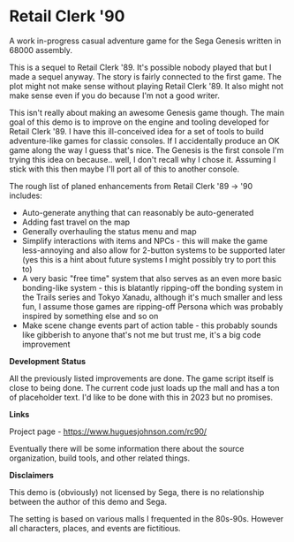 # Retail Clerk '90
A work in-progress casual adventure game for the Sega Genesis written in 68000 assembly. 

This is a sequel to Retail Clerk '89. It's possible nobody played that but I made a sequel anyway. The story is fairly connected to the first game. The plot might not make sense without playing Retail Clerk '89. It also might not make sense even if you do because I'm not a good writer.

This isn't really about making an awesome Genesis game though. The main goal of this demo is to improve on the engine and tooling developed for Retail Clerk '89. I have this ill-conceived idea for a set of tools to build adventure-like games for classic consoles. If I accidentally produce an OK game along the way I guess that's nice. The Genesis is the first console I'm trying this idea on because.. well, I don't recall why I chose it. Assuming I stick with this then maybe I'll port all of this to another console.

The rough list of planed enhancements from Retail Clerk '89 -> '90 includes:

* Auto-generate anything that can reasonably be auto-generated
* Adding fast travel on the map
* Generally overhauling the status menu and map
* Simplify interactions with items and NPCs - this will make the game less-annoying and also allow for 2-button systems to be supported later (yes this is a hint about future systems I might possibly try to port this to)
* A very basic "free time" system that also serves as an even more basic bonding-like system - this is blatantly ripping-off the bonding system in the Trails series and Tokyo Xanadu, although it's much smaller and less fun, I assume those games are ripping-off Persona which was probably inspired by something else and so on
* Make scene change events part of action table - this probably sounds like gibberish to anyone that's not me but trust me, it's a big code improvement

**Development Status**

All the previously listed improvements are done. The game script itself is close to being done. The current code just loads up the mall and has a ton of placeholder text. I'd like to be done with this in 2023 but no promises.

**Links**

Project page - https://www.huguesjohnson.com/rc90/

Eventually there will be some information there about the source organization, build tools, and other related things.

**Disclaimers**

This demo is (obviously) not licensed by Sega, there is no relationship between the author of this demo and Sega.

The setting is based on various malls I frequented in the 80s-90s. However all characters, places, and events are fictitious.
